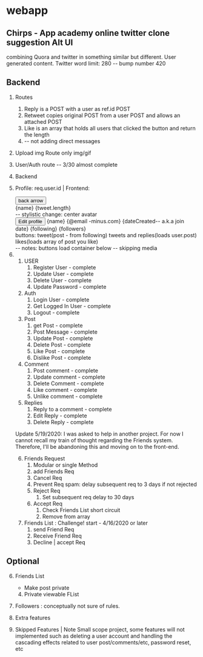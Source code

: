 # webapp
## Chirps - App academy online twitter clone suggestion Alt UI
combining Quora and twitter in something similar but different. User generated content. Twitter word limit: 280 -- bump number 420

## Backend
1. Routes
    1. Reply is a POST with a user as ref.id POST
    2. Retweet copies original POST from a user POST and allows an attached POST
    3. Like is an array that holds all users that clicked the button and return the length 
    4. -- not adding direct messages
2. Upload img Route only img/gif
3. User/Auth route -- 3/30 almost complete


11. Backend
1. Profile: req.user.id | Frontend:
    <container>
    <div> 
    <button>back arrow</div> 
    {name} {tweet.length}
    </div>

    <div className='grid-container'>
    <div {position: relative}> 
    <Avatar jsx> -- stylistic change: center avatar
    </div>     
    </div>

    <div>
    <button> Edit profile </button>
    {name} {@email -minus.com} {dateCreated-- a.k.a join date} {following} {followers} 

    </div>
    <div>buttons: tweet(post - from following) tweets and replies(loads user.post) likes(loads array of post you like) </div>
    -- notes: buttons load container below -- skipping media
    </container>
2. 
    1. USER
        1. Register User        - complete
        2. Update User          - complete
        3. Delete User          - complete
        4. Update Password      - complete
    2. Auth
        1. Login User           - complete
        2. Get Logged In User   - complete
        3. Logout               - complete
    3. Post
        1. get Post             - complete
        2. Post Message         - complete
        3. Update Post          - complete
        4. Delete Post          - complete
        5. Like Post            - complete
        6. Dislike Post         - complete
    4. Comment
        1. Post comment         - complete
        2. Update comment       - complete
        3. Delete Comment       - complete
        4. Like comment         - complete
        5. Unlike comment       - complete
    5. Replies
        1. Reply to a comment   - complete
        2. Edit Reply           - complete
        3. Delete Reply         - complete


    Update 5/19/2020: I was asked to help in another project. For now I cannot recall
    my train of thought regarding the Friends system. Therefore, I'll be 
    abandoning this and moving on to the front-end.

    6. Friends Request
        1. Modular or single Method
        2. add Friends Req
        3. Cancel Req
          1. Prevent Req spam:
             delay subsequent req 
             to 3 days if not rejected
        3. Reject Req
            1. Set subsequent req 
               delay to 30 days
        4. Accept Req
            1. Check Friends List short circuit
            2. Remove from array
    7. Friends List : Challenge! start - 4/16/2020 or later
        1. send Friend Req
        2. Receive Friend Req
        3. Decline | accept Req  

## Optional
6. Friends List
    * Make post private
    4. Private viewable FList
7. Followers : conceptually not sure of rules.


12. Extra features

13. Skipped Features | Note
Small scope project, some features will not implemented such as deleting a user account and handling the cascading effects related to user post/comments/etc, password reset, etc

